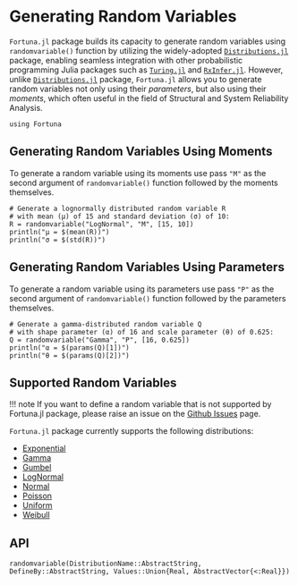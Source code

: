 # Generating Random Variables

`Fortuna.jl` package builds its capacity to generate random variables using `randomvariable()` function by utilizing the widely-adopted [`Distributions.jl`](https://github.com/JuliaStats/Distributions.jl) package, enabling seamless integration with other probabilistic programming Julia packages such as [`Turing.jl`](https://github.com/TuringLang/Turing.jl) and [`RxInfer.jl`](https://github.com/biaslab/RxInfer.jl). However, unlike [`Distributions.jl`](https://github.com/JuliaStats/Distributions.jl) package, `Fortuna.jl` allows you to generate random variables not only using their *parameters*, but also using their *moments*, which often useful in the field of Structural and System Reliability Analysis.

```@setup GenerateRV
using Fortuna
```

## Generating Random Variables Using Moments

To generate a random variable using its moments use pass `"M"` as the second argument of `randomvariable()` function followed by the moments themselves. 

```@example GenerateRV
# Generate a lognormally distributed random variable R 
# with mean (μ) of 15 and standard deviation (σ) of 10:
R = randomvariable("LogNormal", "M", [15, 10])
println("μ = $(mean(R))")
println("σ = $(std(R))")
```

## Generating Random Variables Using Parameters

To generate a random variable using its parameters use pass `"P"` as the second argument of `randomvariable()` function followed by the parameters themselves. 

```@example GenerateRV
# Generate a gamma-distributed random variable Q 
# with shape parameter (α) of 16 and scale parameter (θ) of 0.625:
Q = randomvariable("Gamma", "P", [16, 0.625])
println("α = $(params(Q)[1])")
println("θ = $(params(Q)[2])")
```

## Supported Random Variables

!!! note
    If you want to define a random variable that is not supported by Fortuna.jl package, please raise an issue on the [Github Issues](https://github.com/AkchurinDA/Fortuna.jl/issues) page.

`Fortuna.jl` package currently supports the following distributions:
- [Exponential](https://juliastats.org/Distributions.jl/latest/univariate/#Distributions.Exponential)
- [Gamma](https://juliastats.org/Distributions.jl/latest/univariate/#Distributions.Gamma)
- [Gumbel](https://juliastats.org/Distributions.jl/latest/univariate/#Distributions.Gumbel)
- [LogNormal](https://juliastats.org/Distributions.jl/latest/univariate/#Distributions.LogNormal)
- [Normal](https://juliastats.org/Distributions.jl/latest/univariate/#Distributions.Normal)
- [Poisson](https://juliastats.org/Distributions.jl/latest/univariate/#Distributions.Poisson)
- [Uniform](https://juliastats.org/Distributions.jl/latest/univariate/#Distributions.Uniform)
- [Weibull](https://juliastats.org/Distributions.jl/latest/univariate/#Distributions.Weibull)

## API

```@docs
randomvariable(DistributionName::AbstractString, DefineBy::AbstractString, Values::Union{Real, AbstractVector{<:Real}})
```
